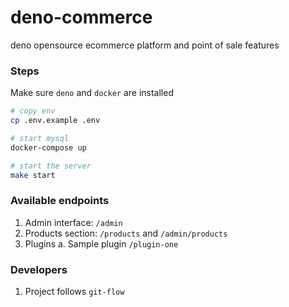 # deno-commerce

deno opensource ecommerce platform and point of sale features

### Steps

Make sure `deno` and `docker` are installed

```sh
# copy env
cp .env.example .env

# start mysql
docker-compose up

# start the server
make start
```

### Available endpoints

1. Admin interface: `/admin`
2. Products section: `/products` and `/admin/products`
3. Plugins
  a. Sample plugin `/plugin-one`

### Developers

1. Project follows `git-flow`
